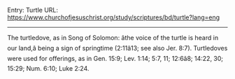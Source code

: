 Entry: Turtle
URL: https://www.churchofjesuschrist.org/study/scriptures/bd/turtle?lang=eng

---

The turtledove, as in Song of Solomon: âthe voice of the turtle is heard in our land,â being a sign of springtime (2:11â13; see also Jer. 8:7). Turtledoves were used for offerings, as in Gen. 15:9; Lev. 1:14; 5:7, 11; 12:6â8; 14:22, 30; 15:29; Num. 6:10; Luke 2:24.
